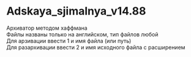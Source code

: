 # Adskaya_sjimalnya_v14.88
Архиватор методом хаффмана  
Файлы названы только на английском, тип файлов любой  
Для арзивации ввести 1 и имя файла (или путь)  
Для разархивации ввести 2 и имя исходного файла с расширением
